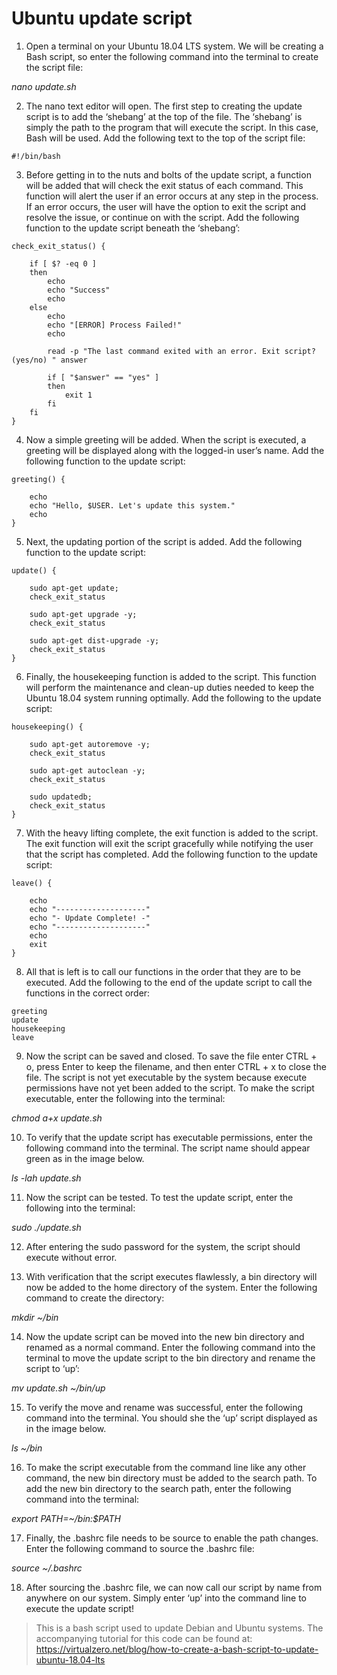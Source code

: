 # Ubuntu update script

 1. Open a terminal on your Ubuntu 18.04 LTS system. We will be creating a Bash script, so enter the following command into the terminal to create the script file:

*nano update.sh*


 2. The nano text editor will open. The first step to creating the update script is to add the ‘shebang’ at the top of the file. The ‘shebang’ is simply the path to the program that will execute the script. In this case, Bash will be used. Add the following text to the top of the script file:

`#!/bin/bash`


 3. Before getting in to the nuts and bolts of the update script, a function will be added that will check the exit status of each command. This function will alert the user if an error occurs at any step in the process. If an error occurs, the user will have the option to exit the script and resolve the issue, or continue on with the script. Add the following function to the update script beneath the ‘shebang’:
```
check_exit_status() {

    if [ $? -eq 0 ]
    then
        echo
        echo "Success"
        echo
    else
        echo
        echo "[ERROR] Process Failed!"
        echo
		
        read -p "The last command exited with an error. Exit script? (yes/no) " answer

        if [ "$answer" == "yes" ]
        then
            exit 1
        fi
    fi
}
```

 4. Now a simple greeting will be added. When the script is executed, a greeting will be displayed along with the logged-in user’s name. Add the following function to the update script:
```
greeting() {

    echo
    echo "Hello, $USER. Let's update this system."
    echo
}
```

 5. Next, the updating portion of the script is added. Add the following function to the update script:
```
update() {

    sudo apt-get update;
    check_exit_status

    sudo apt-get upgrade -y;
    check_exit_status

    sudo apt-get dist-upgrade -y;
    check_exit_status
}
```

 6. Finally, the housekeeping function is added to the script. This function will perform the maintenance and clean-up duties needed to keep the Ubuntu 18.04 system running optimally. Add the following to the update script:
```
housekeeping() {

    sudo apt-get autoremove -y;
    check_exit_status

    sudo apt-get autoclean -y;
    check_exit_status

    sudo updatedb;
    check_exit_status
}
```

 7. With the heavy lifting complete, the exit function is added to the script. The exit function will exit the script gracefully while notifying the user that the script has completed. Add the following function to the update script:
```
leave() {

    echo
    echo "--------------------"
    echo "- Update Complete! -"
    echo "--------------------"
    echo
    exit
}
```

 8. All that is left is to call our functions in the order that they are to be executed. Add the following to the end of the update script to call the functions in the correct order:
```
greeting
update
housekeeping
leave
```

 9. Now the script can be saved and closed. To save the file enter CTRL + o, press Enter to keep the filename, and then enter CTRL + x to close the file. The script is not yet executable by the system because execute permissions have not yet been added to the script. To make the script executable, enter the following into the terminal:

*chmod a+x update.sh*


 10. To verify that the update script has executable permissions, enter the following command into the terminal. The script name should appear green as in the image below.

*ls -lah update.sh*


 11. Now the script can be tested. To test the update script, enter the following into the terminal:

*sudo ./update.sh*


12. After entering the sudo password for the system, the script should execute without error. 


 13. With verification that the script executes flawlessly, a bin directory will now be added to the home directory of the system. Enter the following command to create the directory:

*mkdir ~/bin*


 14. Now the update script can be moved into the new bin directory and renamed as a normal command. Enter the following command into the terminal to move the update script to the bin directory and rename the script to ‘up’:

*mv update.sh ~/bin/up*


 15. To verify the move and rename was successful, enter the following command into the terminal. You should she the ‘up’ script displayed as in the image below.

*ls ~/bin*


 16. To make the script executable from the command line like any other command, the new bin directory must be added to the search path. To add the new bin directory to the search path, enter the following command into the terminal:

*export PATH=~/bin:$PATH*


 17. Finally, the .bashrc file needs to be source to enable the path changes. Enter the following command to source the .bashrc file:

*source ~/.bashrc*


18. After sourcing the .bashrc file, we can now call our script by name from anywhere on our system. Simply enter ‘up’ into the command line to execute the update script! 




> This is a bash script used to update Debian and Ubuntu systems. The accompanying tutorial for this code can be found at:
https://virtualzero.net/blog/how-to-create-a-bash-script-to-update-ubuntu-18.04-lts
